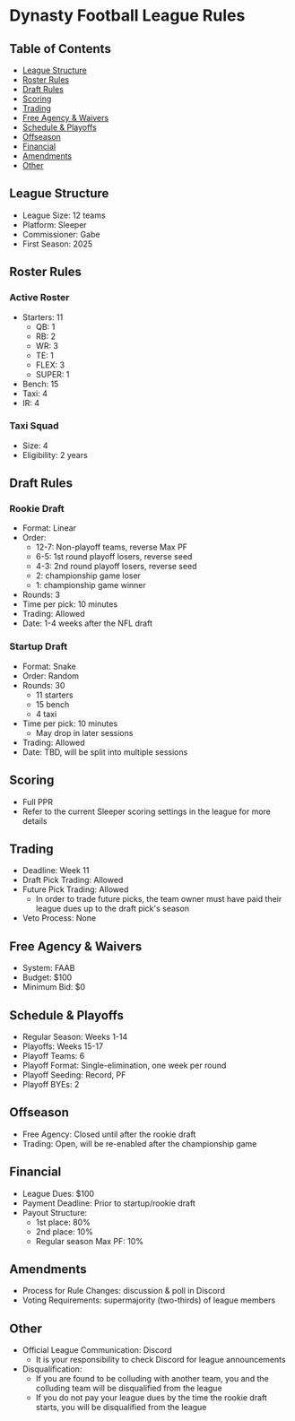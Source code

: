 # Dynasty Football League Rules

## Table of Contents
- [League Structure](#league-structure)
- [Roster Rules](#roster-rules)
- [Draft Rules](#draft-rules)
- [Scoring](#scoring)
- [Trading](#trading)
- [Free Agency & Waivers](#free-agency--waivers)
- [Schedule & Playoffs](#schedule--playoffs)
- [Offseason](#offseason)
- [Financial](#financial)
- [Amendments](#amendments)
- [Other](#other)

## League Structure
- League Size: 12 teams
- Platform: Sleeper
- Commissioner: Gabe
- First Season: 2025

## Roster Rules
### Active Roster
- Starters: 11
  - QB: 1
  - RB: 2
  - WR: 3
  - TE: 1
  - FLEX: 3
  - SUPER: 1
- Bench: 15
- Taxi: 4
- IR: 4

### Taxi Squad
- Size: 4
- Eligibility: 2 years

## Draft Rules
### Rookie Draft
- Format: Linear
- Order:
  - 12-7: Non-playoff teams, reverse Max PF
  - 6-5: 1st round playoff losers, reverse seed
  - 4-3: 2nd round playoff losers, reverse seed
  - 2: championship game loser
  - 1: championship game winner
- Rounds: 3
- Time per pick: 10 minutes
- Trading: Allowed
- Date: 1-4 weeks after the NFL draft

### Startup Draft
- Format: Snake
- Order: Random
- Rounds: 30
  - 11 starters
  - 15 bench
  - 4 taxi
- Time per pick: 10 minutes
  - May drop in later sessions
- Trading: Allowed
- Date: TBD, will be split into multiple sessions

## Scoring
- Full PPR
- Refer to the current Sleeper scoring settings in the league for more details

## Trading
- Deadline: Week 11
- Draft Pick Trading: Allowed
- Future Pick Trading: Allowed
  - In order to trade future picks, the team owner must have paid their league dues up to the draft pick's season
- Veto Process: None

## Free Agency & Waivers
- System: FAAB
- Budget: $100
- Minimum Bid: $0

## Schedule & Playoffs
- Regular Season: Weeks 1-14
- Playoffs: Weeks 15-17
- Playoff Teams: 6
- Playoff Format: Single-elimination, one week per round
- Playoff Seeding: Record, PF
- Playoff BYEs: 2

## Offseason
- Free Agency: Closed until after the rookie draft
- Trading: Open, will be re-enabled after the championship game

## Financial
- League Dues: $100
- Payment Deadline: Prior to startup/rookie draft
- Payout Structure:
  - 1st place: 80%
  - 2nd place: 10%
  - Regular season Max PF: 10%

## Amendments
- Process for Rule Changes: discussion & poll in Discord
- Voting Requirements: supermajority (two-thirds) of league members

## Other
- Official League Communication: Discord
  - It is your responsibility to check Discord for league announcements
- Disqualification:
  - If you are found to be colluding with another team, you and the colluding team will be disqualified from the league
  - If you do not pay your league dues by the time the rookie draft starts, you will be disqualified from the league
